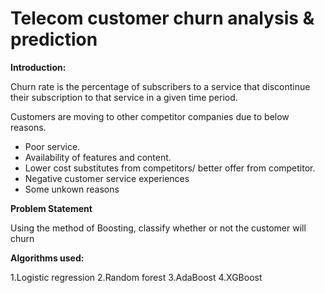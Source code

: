 # Telecom customer churn analysis & prediction


**Introduction:**

Churn rate is the percentage of subscribers to a service that discontinue their subscription to that service in a given time period.

Customers are moving to other competitor companies due to below reasons.

   - Poor service.
   - Availability of features and content.
   - Lower cost substitutes from competitors/ better offer from competitor.
   - Negative customer service experiences
   - Some unkown reasons



**Problem Statement**

Using the method of Boosting, classify whether or not the customer will churn


**Algorithms used:**

   1.Logistic regression
   2.Random forest 
   3.AdaBoost 
   4.XGBoost

